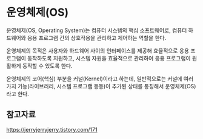 운영체제(OS)
===


운영체제(OS, Operating System)는 컴퓨터 시스템의 핵심 소프트웨어로, 컴퓨터 하드웨어와 응용 프로그램 간의 상호작용을 관리하고 제어하는 역할을 한다. 

운영체제의 목적은 사용자와 하드웨어 사이의 인터페이스를 제공해 효율적으로 응용 프로그램이 동작하도록 지원하고, 시스템 자원을 효율적으로 관리하여 응용 프로그램이 원활하게 동작할 수 있도록 한다. 

운영체제의 코어(핵심) 부분을 커널(Kernel)이라고 하는데, 일반적으로는 커널에 여러가지 기능(라이브러리, 시스템 프로그램 등등)이 추가된 상태를 통칭해서 운영체제(OS)라고 한다.






참고자료
---

https://jerryjerryjerry.tistory.com/171
